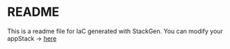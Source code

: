 # README
This is a readme file for IaC generated with StackGen.
You can modify your appStack -> [here](http://main.dev.stackgen.com/appstacks/01b513ce-56db-4790-b8ba-fcfd3a6bbdc7)
